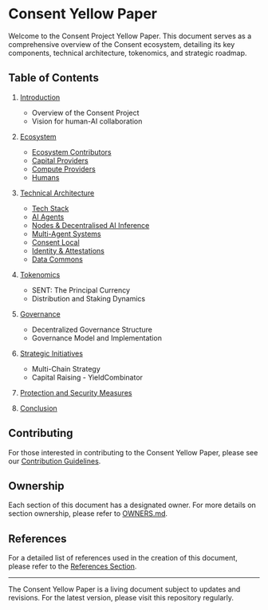 # Consent Yellow Paper

Welcome to the Consent Project Yellow Paper. This document serves as a comprehensive overview of the Consent ecosystem, detailing its key components, technical architecture, tokenomics, and strategic roadmap.

## Table of Contents

1. [Introduction](./yellowpaper/introduction.md)
   - Overview of the Consent Project
   - Vision for human-AI collaboration

2. [Ecosystem](./section_02_ecosystem.md)
   - [Ecosystem Contributors](./section_02_ecosystem.md#ecosystem-contributors)
   - [Capital Providers](./section_02_ecosystem.md#capital-providers)
   - [Compute Providers](./section_02_ecosystem.md#compute-providers)
   - [Humans](./section_02_ecosystem.md#humans)

3. [Technical Architecture](./section_03_technical_architecture.md)
   - [Tech Stack](./section_03_technical_architecture.md#tech-stack)
   - [AI Agents](./section_03_technical_architecture.md#ai-agents)
   - [Nodes & Decentralised AI Inference](./section_03_technical_architecture.md#nodes--decentralised-ai-inference)
   - [Multi-Agent Systems](./section_03_technical_architecture.md#multi-agent-systems)
   - [Consent Local](./section_03_technical_architecture.md#consent-local)
   - [Identity & Attestations](./section_03_technical_architecture.md#identity--attestations)
   - [Data Commons](./section_03_technical_architecture.md#data-commons)

4. [Tokenomics](./section_04_tokenomics.md)
   - SENT: The Principal Currency
   - Distribution and Staking Dynamics

5. [Governance](./section_05_governance.md)
   - Decentralized Governance Structure
   - Governance Model and Implementation

6. [Strategic Initiatives](./section_06_strategic_initiatives.md)
   - Multi-Chain Strategy
   - Capital Raising - YieldCombinator

7. [Protection and Security Measures](./section_07_protection_and_security_measures.md)

8. [Conclusion](./section_08_conclusion.md)

## Contributing

For those interested in contributing to the Consent Yellow Paper, please see our [Contribution Guidelines](CONTRIBUTING.md).

## Ownership

Each section of this document has a designated owner. For more details on section ownership, please refer to [OWNERS.md](OWNERS.md).

## References

For a detailed list of references used in the creation of this document, please refer to the [References Section](./section_references.md).

---

The Consent Yellow Paper is a living document subject to updates and revisions. For the latest version, please visit this repository regularly.
